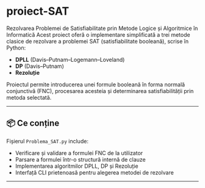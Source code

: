 # proiect-SAT
Rezolvarea Problemei de Satisfiabilitate prin Metode Logice și Algoritmice în Informatică
Acest proiect oferă o implementare simplificată a trei metode clasice de rezolvare a problemei SAT (satisfiabilitate booleană), scrise în Python:

- **DPLL** (Davis–Putnam–Logemann–Loveland)
- **DP** (Davis–Putnam)
- **Rezoluție**

Proiectul permite introducerea unei formule booleană în forma normală conjunctivă (FNC), procesarea acesteia și determinarea satisfiabilității prin metoda selectată.

---

## 📦 Ce conține

Fișierul `Problema_SAT.py` include:

- Verificare și validare a formulei FNC de la utilizator
- Parsare a formulei într-o structură internă de clauze
- Implementarea algoritmilor DPLL, DP și Rezoluție
- Interfață CLI prietenoasă pentru alegerea metodei de rezolvare

---

